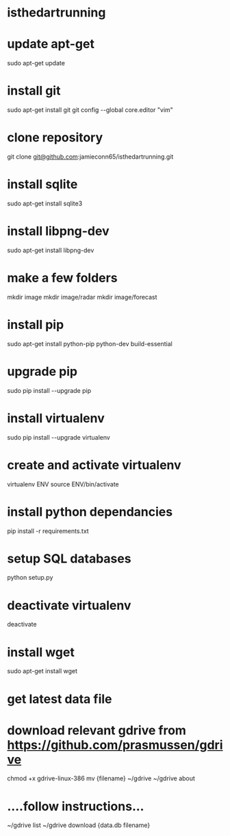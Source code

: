 # isthedartrunning

# update apt-get
sudo apt-get update

# install git 
sudo apt-get install git
git config --global core.editor "vim"

# clone repository
git clone git@github.com:jamieconn65/isthedartrunning.git

# install sqlite
sudo apt-get install sqlite3

# install libpng-dev
sudo apt-get install libpng-dev

# make a few folders
mkdir image
mkdir image/radar
mkdir image/forecast

# install pip
sudo apt-get install python-pip python-dev build-essential 

# upgrade pip
sudo pip install --upgrade pip

# install virtualenv
sudo pip install --upgrade virtualenv

# create and activate virtualenv
virtualenv ENV
source ENV/bin/activate

# install python dependancies
pip install -r requirements.txt

# setup SQL databases
python setup.py

# deactivate virtualenv
deactivate

# install wget
sudo apt-get install wget

# get latest data file

# download relevant gdrive from https://github.com/prasmussen/gdrive
chmod +x gdrive-linux-386
mv {filename} ~/gdrive
~/gdrive about 

# ....follow instructions...

~/gdrive list
~/gdrive download {data.db filename}


